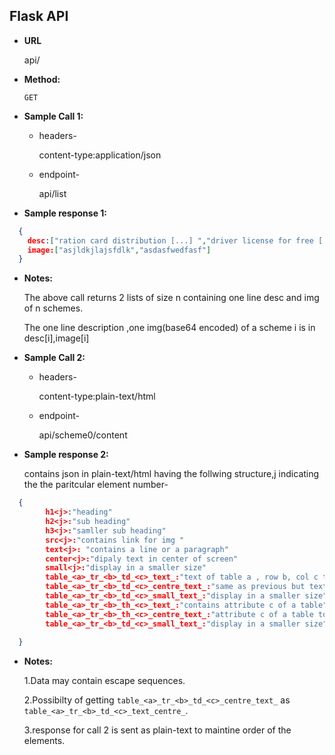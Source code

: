 **Flask API**
----

* **URL**

  api/

* **Method:**

  `GET`

* **Sample Call 1:**

   * headers-
   
      content-type:application/json

   * endpoint-
    
      api/list
   
* **Sample response 1:**
```json
  {
    desc:["ration card distribution [...] ","driver license for free [...]"]
    image:["asjldkjlajsfdlk","asdasfwedfasf"]
  }
```
  
* **Notes:**

  The above call returns 2 lists of size n containing one line desc and img of n schemes.
  
  The one line description ,one img(base64 encoded) of a scheme i is in desc[i],image[i]
  
* **Sample Call 2:**
   
   * headers-
   
      content-type:plain-text/html

   * endpoint-
    
      api/scheme0/content
   

* **Sample response 2:**

    contains json in plain-text/html having the follwing structure,j indicating the the paritcular element number-
```json
  {
        h1<j>:"heading"
        h2<j>:"sub heading"
        h3<j>:"samller sub heading"
        src<j>:"contains link for img "
        text<j>: "contains a line or a paragraph"
        center<j>:"dipaly text in center of screen"
        small<j>:"display in a smaller size"
        table_<a>_tr_<b>_td_<c>_text_:"text of table a , row b, col c text"
        table_<a>_tr_<b>_td_<c>_centre_text_:"same as previous but text in centre"
        table_<a>_tr_<b>_td_<c>_small_text_:"display in a smaller size"
        table_<a>_tr_<b>_th_<c>_text_:"contains attribute c of a table"
        table_<a>_tr_<b>_th_<c>_centre_text_:"attribute c of a table to be diaplayed in centre"
        table_<a>_tr_<b>_td_<c>_small_text_:"display in a smaller size"
        
  }
```
* **Notes:**
 
  1.Data may contain escape sequences. 
  
  2.Possibilty of getting ``table_<a>_tr_<b>_td_<c>_centre_text_``  as  ``table_<a>_tr_<b>_td_<c>_text_centre_``.
  
  3.response for call 2 is sent as plain-text to maintine order of the elements.
  
  
 
 

